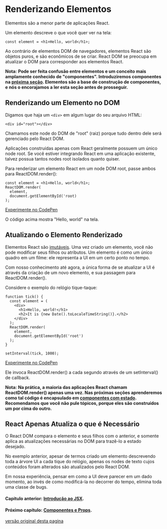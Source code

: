 # **Renderizando Elementos**

Elementos são a menor parte de aplicações React.

Um elemento descreve o que você quer ver na tela:

```
const element = <h1>Hello, world</h1>;
```

Ao contrário de elementos DOM de navegadores, elementos React são objetos puros, e são econômicos de se criar. React DOM se preocupa em atualizar o DOM para corresponder aos elementos React.

**Nota:**
**Pode ser feita confusão entre elementos e um conceito mais amplamente conhecido de "componentes". Introduziremos componentes na [próxima seção](./componentes-props.md). Elementos são a base de construção de componentes, e nós o encorajamos a ler esta seção antes de prosseguir.**

## **Renderizando um Elemento no DOM**

Digamos que haja um `<div>` em algum lugar do seu arquivo HTML:

```
<div id="root"></div>
```

Chamamos este node do DOM de "root" (raiz) porque tudo dentro dele será gerenciado pelo React DOM.

Aplicações construídas apenas com React geralmente possuem um único node root. Se você estiver integrando React em uma aplicação existente, talvez possua tantos nodes root isolados quanto quiser.

Para renderizar um elemento React em um node DOM root, passe ambos para ReactDOM.render():

```
const element = <h1>Hello, world</h1>;
ReactDOM.render(
  element,
  document.getElementById('root)
);
```

[Experimente no CodePen](https://codepen.io/gaearon/pen/rrpgNB?editors=1010)

O código acima mostra "Hello, world" na tela.

## Atualizando o Elemento Renderizado

Elementos React são [imutáveis](https://en.wikipedia.org/wiki/Immutable_object). Uma vez criado um elemento, você não pode modificar seus filhos ou atributos. Um elemento é como um único quadro em um filme: ele representa a UI em um certo ponto no tempo.

Com nosso conhecimento até agora, a única forma de se atualizar a UI é através da criação de um novo elemento, e sua passagem para ReactDOM.render().

Considere o exemplo do relógio tique-taque:

```
function tick() {
  const element = (
    <div>
      <h1>Hello, world!</h1>
      <h2>It is {new Date().toLocaleTimeString()}.</h2>
    </div>
  );
  ReactDOM.render(
    element,
    document.getElementById('root')
  );
}

setInterval(tick, 1000);
```

[Experimente no CodePen](https://codepen.io/gaearon/pen/gwoJZk?editors=0010)

Ele invoca ReactDOM.render() a cada segundo através de um setInterval() de callback.

**Nota:**
**Na prática, a maioria das aplicações React chamam ReactDOM.render() apenas uma vez. Nas próximas seções aprenderemos como tal código é encapsulado em [componentes com estado](./estado-ciclo-vida.md).**
**Recomendamos que você não pule tópicos, porque eles são construídos um por cima do outro.**

## **React Apenas Atualiza o que é Necessário**

O React DOM compara o elemento e seus filhos com o anterior, e somente aplica as atualizações necessárias no DOM para trazê-lo a estado desejado.

No exemplo anterior, apesar de termos criado um elemento descrevendo toda a árvore UI a cada tique do relógio, apenas os nodes de texto cujos conteúdos foram alterados são atualizados pelo React DOM.

Em nossa experiência, pensar em como a UI deve parecer em um dado momento, ao invés de como modificá-la no decorrer do tempo, elimina toda uma classe de bugs.

#### **Capitulo anterior**:  [Introdução ao JSX](./introducao-jsx.md).

#### **Próximo capítulo**:  [Componentes e Props](./componentes-props.md).

[versão original desta pagina](https://reactjs.org/docs/rendering-elements.html)
